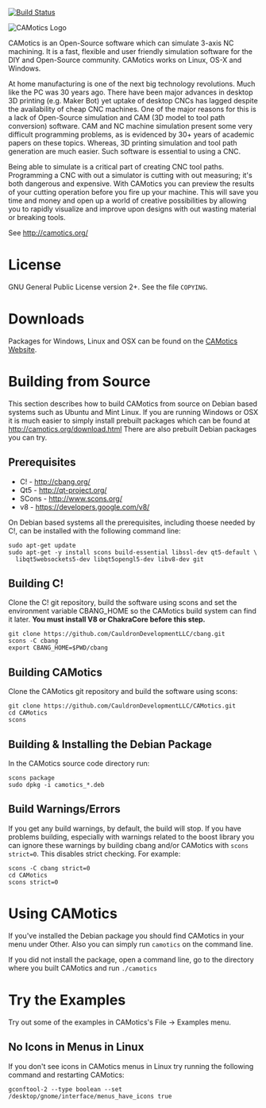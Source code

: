 [![Build Status](https://travis-ci.org/CauldronDevelopmentLLC/CAMotics.svg?branch=master)](https://travis-ci.org/CauldronDevelopmentLLC/CAMotics)

![CAMotics Logo][1]

CAMotics is an Open-Source software which can simulate 3-axis NC
machining. It is a fast, flexible and user friendly simulation
software for the DIY and Open-Source community.  CAMotics works on
Linux, OS-X and Windows.

At home manufacturing is one of the next big technology
revolutions. Much like the PC was 30 years ago. There have been major
advances in desktop 3D printing (e.g. ​Maker Bot) yet uptake of desktop
CNCs has lagged despite the availability of ​cheap CNC machines. One of
the major reasons for this is a lack of Open-Source simulation and CAM
(3D model to tool path conversion) software. CAM and NC machine
simulation present some very difficult programming problems, as is
evidenced by 30+ years of academic papers on these topics. Whereas, 3D
printing simulation and tool path generation are much easier. Such
software is essential to using a CNC.

Being able to simulate is a critical part of creating CNC tool
paths. Programming a CNC with out a simulator is cutting with out
measuring; it's both dangerous and expensive. With CAMotics you can
preview the results of your cutting operation before you fire up your
machine. This will save you time and money and open up a world of
creative possibilities by allowing you to rapidly visualize and
improve upon designs with out wasting material or breaking tools.

See http://camotics.org/

# License
GNU General Public License version 2+.  See the file ``COPYING``.

# Downloads
Packages for Windows, Linux and OSX can be found on the
[CAMotics Website](http://camotics.org/download.html).

# Building from Source
This section describes how to build CAMotics from source on Debian based
systems such as Ubuntu and Mint Linux.  If you are running Windows or OSX
it is much easier to simply install prebuilt packages which can be found
at http://camotics.org/download.html  There are also prebuilt Debian packages
you can try.

## Prerequisites
  - C!         - http://cbang.org/
  - Qt5        - http://qt-project.org/
  - SCons      - http://www.scons.org/
  - v8         - https://developers.google.com/v8/

On Debian based systems all the prerequisites, including thoese needed
by C!, can be installed with the following command line:

    sudo apt-get update
    sudo apt-get -y install scons build-essential libssl-dev qt5-default \
      libqt5websockets5-dev libqt5opengl5-dev libv8-dev git

## Building C!

Clone the C! git repository, build the software using scons and set the
environment variable CBANG_HOME so the CAMotics build system can find it
later.  **You must install V8 or ChakraCore before this step.**

    git clone https://github.com/CauldronDevelopmentLLC/cbang.git
    scons -C cbang
    export CBANG_HOME=$PWD/cbang

## Building CAMotics

Clone the CAMotics git repository and build the software using scons:

    git clone https://github.com/CauldronDevelopmentLLC/CAMotics.git
    cd CAMotics
    scons

## Building & Installing the Debian Package

In the CAMotics source code directory run:

    scons package
    sudo dpkg -i camotics_*.deb

## Build Warnings/Errors
If you get any build warnings, by default, the build will stop.  If you have
problems building, especially with warnings related to the boost library you
can ignore these warnings by building cbang and/or CAMotics with
`scons strict=0`.  This disables strict checking.  For example:

    scons -C cbang strict=0
    cd CAMotics
    scons strict=0

# Using CAMotics
If you've installed the Debian package you should find CAMotics in your menu
under Other.  Also you can simply run `camotics` on the command line.

If you did not install the package, open a command line, go to the directory
where you built CAMotics and run `./camotics`

# Try the Examples
Try out some of the examples in CAMotics's File -> Examples menu.

## No Icons in Menus in Linux
If you don't see icons in CAMotics menus in Linux try running the following
command and restarting CAMotics:

    gconftool-2 --type boolean --set /desktop/gnome/interface/menus_have_icons true

[1]: https://raw.githubusercontent.com/CauldronDevelopmentLLC/CAMotics/master/images/camotics-logo.png
